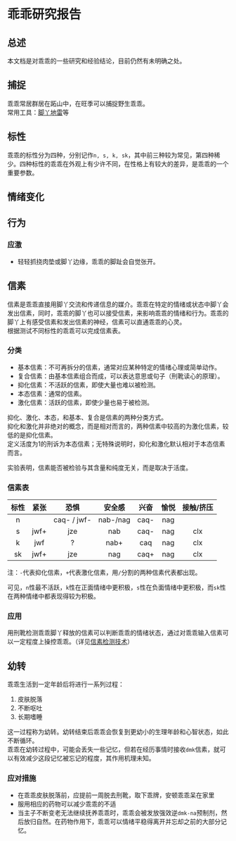 # 乖乖研究报告
## 总述
本文档是对乖乖的一些研究和经验结论，目前仍然有未明确之处。  
## 捕捉
乖乖常居群居在跖山中，在旺季可以捕捉野生乖乖。  
常用工具：[脚丫地雷](脚丫地雷.md)等
## 标性
乖乖的标性分为四种，分别记作`n, s, k, sk`，其中前三种较为常见，第四种稀少。四种标性的乖乖在外观上有少许不同，在性格上有较大的差异，是乖乖的一个重要参数。  
## 情绪变化
## 行为
### 应激
- 轻轻抓挠肉垫或脚丫边缘，乖乖的脚趾会自觉张开。
## 信素
信素是乖乖直接用脚丫交流和传递信息的媒介。乖乖在特定的情绪或状态中脚丫会发出信素，同时，乖乖的脚丫也可以接受信素，来影响乖乖的情绪和行为。乖乖的脚丫上有感受信素和发出信素的神经，信素可以直通乖乖的心灵。  
根据测试不同标性的乖乖可以完成信素表。  
### 分类
- 基本信素：不可再拆分的信素，通常对应某种特定的情绪心理或简单动作。
- 复合信素：由基本信素组合而成，可以表达意思或句子（刑靴读心的原理）。
- 抑化信素：不活跃的信素，即使大量也难以被检测。
- 本态信素：通常的信素。
- 激化信素：活跃的信素，即使少量也易于被检测。

抑化、激化、本态，和基本、复合是信素的两种分类方式。  
抑化和激化并非绝对的概念，而是相对而言的，两种信素中较高的为激化信素，较低的是抑化信素。  
定义活度为$1$的刑诉为本态信素；无特殊说明时，抑化和激化默认相对于本态信素而言。

实验表明，信素能否被检验与其含量和纯度无关，而是取决于活度。
### 信素表
| 标性  | 紧张  |    恐惧     |  安全感  | 兴奋  | 愉悦  | 接触/挤压 |
| :---: | :---: | :---------: | :------: | :---: | :---: | :-------: |
|   n   |       | caq- / jwf- | nab-/nag | caq-  |  nag  |           |
|   s   | jwf+  |     jze     |   nab    | caq-  |  nag  |    clx    |
|   k   |  jwf  |      ?      |   nab+   |  caq  |  nag  |    clx    |
|  sk   | jwf+  |     jze     |   nag    | caq+  |  nag  |    clx    |

注：`-`代表抑化信素，`+`代表激化信素，用`/`分割的两种信素代表都出现。

可见，`n`性最不活跃，`k`性在正面情绪中更积极，`s`性在负面情绪中更积极，而`sk`性在两种情绪中都表现得较为积极。  
### 应用
用刑靴检测乖乖脚丫释放的信素可以判断乖乖的情绪状态，通过对乖乖输入信素可以一定程度上操控乖乖。（详见[信素检测技术](信素检测技术.md)）  
## 幼转
乖乖生活到一定年龄后将进行一系列过程：
1. 皮肤脱落
2. 不断呕吐
3. 长期嗜睡

这一过程称为幼转。幼转结束后乖乖会恢复到更幼小的生理年龄和心智状态，如此不断循环。  
乖乖在幼转过程中，可能会丢失一些记忆，但若在经历事情时接收`dmk`信素，就可以有效减少这段记忆被忘记的程度，其作用机理未知。  
### 应对措施
- 在乖乖皮肤脱落前，应提前一周脱去刑靴，取下乖牌，安顿乖乖呆在家里  
- 服用相应的药物可以减少乖乖的不适  
- 当主子不断变老无法继续抚养乖乖时，乖乖会被发放强效逆`dmk-na`预制剂，然后放归自然。在药物作用下，乖乖可以情绪平稳得离开并忘却之前的大部分记忆。